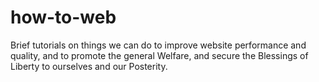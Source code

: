 # how-to-web
Brief tutorials on things we can do to improve website performance and quality, and to promote the general Welfare, and secure the Blessings of Liberty to ourselves and our Posterity.
